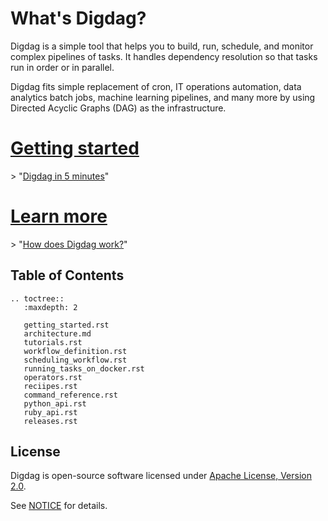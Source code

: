 
# What's Digdag?

Digdag is a simple tool that helps you to build, run, schedule, and monitor complex pipelines of tasks. It handles dependency resolution so that tasks run in order or in parallel.

Digdag fits simple replacement of cron, IT operations automation, data analytics batch jobs, machine learning pipelines, and many more by using Directed Acyclic Graphs (DAG) as the infrastructure.

# [Getting started](getting_started.html)

\> "[Digdag in 5 minutes](getting_started.html)"

# [Learn more](architecture.html)

\> "[How does Digdag work?](architecture.html)"

## Table of Contents

```eval_rst
.. toctree::
   :maxdepth: 2

   getting_started.rst
   architecture.md
   tutorials.rst
   workflow_definition.rst
   scheduling_workflow.rst
   running_tasks_on_docker.rst
   operators.rst
   reciipes.rst
   command_reference.rst
   python_api.rst
   ruby_api.rst
   releases.rst
```


## License

Digdag is open-source software licensed under [Apache License, Version 2.0](http://www.apache.org/licenses/LICENSE-2.0).

See [NOTICE](https://github.com/treasure-data/digdag/blob/master/NOTICE) for details.

